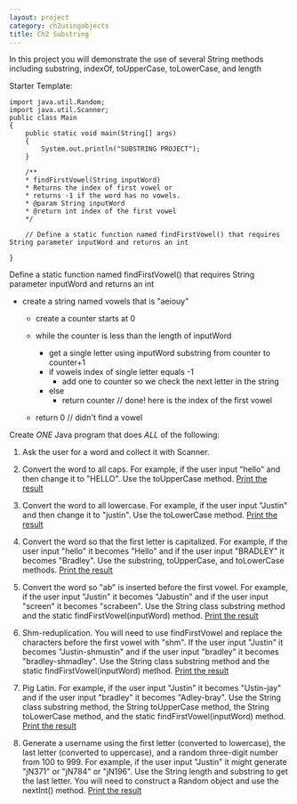 ```yaml
---
layout: project
category: ch2usingobjects
title: Ch2 Substring
---
```


In this project you will demonstrate the use of several String methods including substring, indexOf, toUpperCase, toLowerCase, and length

Starter Template:
```
import java.util.Random;
import java.util.Scanner;
public class Main
{
    public static void main(String[] args)
    {
        System.out.println("SUBSTRING PROJECT");
    }

    /**
    * findFirstVowel(String inputWord)
    * Returns the index of first vowel or
    * returns -1 if the word has no vowels.
    * @param String inputWord
    * @return int index of the first vowel
    */

    // Define a static function named findFirstVowel() that requires String parameter inputWord and returns an int

}
```


Define a static function named findFirstVowel() that requires String parameter inputWord and returns an int

- create a string named vowels that is "aeiouy"
  - create a counter starts at 0
  - while the counter is less than the length of inputWord
    - get a single letter using inputWord substring from counter to counter+1
    - if vowels index of single letter equals -1
      - add one to counter so we check the next letter in the string
    - else
      - return counter // done! here is the index of the first vowel

  - return 0 // didn't find a vowel


Create *ONE* Java program that does *ALL* of the following:

1. Ask the user for a word and collect it with Scanner.

1. Convert the word to all caps. For example, if the user input "hello" and then change it to "HELLO". Use the toUpperCase method. <ins>Print the result</ins>

1. Convert the word to all lowercase. For example, if the user input "Justin" and then change it to "justin". Use the toLowerCase method. <ins>Print the result</ins>

1. Convert the word so that the first letter is capitalized. For example, if the user input "hello" it becomes "Hello" and if the user input "BRADLEY" it becomes "Bradley". Use the substring, toUpperCase, and toLowerCase methods. <ins>Print the result</ins>

1. Convert the word so "ab" is inserted before the first vowel. For example, if the user input "Justin" it becomes "Jabustin" and if the user input "screen" it becomes "scrabeen". Use the String class substring method and the static findFirstVowel(inputWord) method. <ins>Print the result</ins>

1. Shm-reduplication. You will need to use findFirstVowel and replace the characters before the first vowel with "shm". If the user input "Justin" it becomes "Justin-shmustin" and if the user input "bradley" it becomes "bradley-shmadley". Use the String class substring method and the static findFirstVowel(inputWord) method. <ins>Print the result</ins>

1. Pig Latin. For example, if the user input "Justin" it becomes "Ustin-jay" and if the user input "bradley" it becomes "Adley-bray". Use the String class substring method, the String toUpperCase method, the String toLowerCase method, and the static findFirstVowel(inputWord) method. <ins>Print the result</ins>

1. Generate a username using the first letter (converted to lowercase), the last letter (converted to uppercase), and a random three-digit number from 100 to 999. For example, if the user input "Justin" it might generate "jN371" or "jN784" or "jN196". Use the String length and substring to get the last letter. You will need to construct a Random object and use the nextInt() method. <ins>Print the result</ins>
